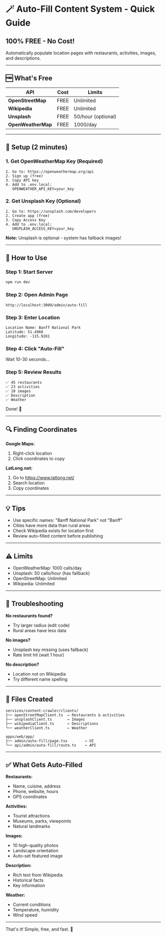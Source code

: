 # 🪄 Auto-Fill Content System - Quick Guide

## 100% FREE - No Cost!

Automatically populate location pages with restaurants, activities, images, and descriptions.

---

## 🆓 What's Free

| API | Cost | Limits |
|-----|------|--------|
| **OpenStreetMap** | FREE | Unlimited |
| **Wikipedia** | FREE | Unlimited |
| **Unsplash** | FREE | 50/hour (optional) |
| **OpenWeatherMap** | FREE | 1000/day |

---

## 🚀 Setup (2 minutes)

### 1. Get OpenWeatherMap Key (Required)
```
1. Go to: https://openweathermap.org/api
2. Sign up (free)
3. Copy API key
4. Add to .env.local:
   OPENWEATHER_API_KEY=your_key
```

### 2. Get Unsplash Key (Optional)
```
1. Go to: https://unsplash.com/developers
2. Create app (free)
3. Copy Access Key
4. Add to .env.local:
   UNSPLASH_ACCESS_KEY=your_key
```

**Note:** Unsplash is optional - system has fallback images!

---

## 📝 How to Use

### Step 1: Start Server
```bash
npm run dev
```

### Step 2: Open Admin Page
```
http://localhost:3000/admin/auto-fill
```

### Step 3: Enter Location
```
Location Name: Banff National Park
Latitude: 51.4968
Longitude: -115.9281
```

### Step 4: Click "Auto-Fill"
Wait 10-30 seconds...

### Step 5: Review Results
```
✅ 45 restaurants
✅ 23 activities  
✅ 10 images
✅ Description
✅ Weather
```

Done! 🎉

---

## 🔍 Finding Coordinates

**Google Maps:**
1. Right-click location
2. Click coordinates to copy

**LatLong.net:**
1. Go to https://www.latlong.net/
2. Search location
3. Copy coordinates

---

## 💡 Tips

- Use specific names: "Banff National Park" not "Banff"
- Cities have more data than rural areas
- Check Wikipedia exists for location first
- Review auto-filled content before publishing

---

## ⚠️ Limits

- OpenWeatherMap: 1000 calls/day
- Unsplash: 50 calls/hour (has fallback)
- OpenStreetMap: Unlimited
- Wikipedia: Unlimited

---

## 🐛 Troubleshooting

**No restaurants found?**
- Try larger radius (edit code)
- Rural areas have less data

**No images?**
- Unsplash key missing (uses fallback)
- Rate limit hit (wait 1 hour)

**No description?**
- Location not on Wikipedia
- Try different name spelling

---

## 📁 Files Created

```
services/content-crawler/clients/
├── openStreetMapClient.ts  ← Restaurants & activities
├── unsplashClient.ts       ← Images
├── wikipediaClient.ts      ← Descriptions
└── weatherClient.ts        ← Weather

apps/web/app/
├── admin/auto-fill/page.tsx        ← UI
└── api/admin/auto-fill/route.ts    ← API
```

---

## ✅ What Gets Auto-Filled

**Restaurants:**
- Name, cuisine, address
- Phone, website, hours
- GPS coordinates

**Activities:**
- Tourist attractions
- Museums, parks, viewpoints
- Natural landmarks

**Images:**
- 10 high-quality photos
- Landscape orientation
- Auto-set featured image

**Description:**
- Rich text from Wikipedia
- Historical facts
- Key information

**Weather:**
- Current conditions
- Temperature, humidity
- Wind speed

---

That's it! Simple, free, and fast. 🚀

